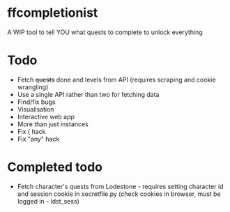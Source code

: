 # ffcompletionist
A WIP tool to tell YOU what quests to complete to unlock everything

# Todo
- Fetch ~~quests~~ done and levels from API (requires scraping and cookie wrangling)
- Use a single API rather than two for fetching data
- Find/fix bugs
- Visualisation
- Interactive web app
- More than just instances
- Fix ( hack
- Fix "any" hack

# Completed todo
- Fetch character's quests from Lodestone - requires setting character id and session cookie in secretfile.py (check cookies in browser, must be logged in - ldst_sess)
